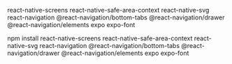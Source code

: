 react-native-screens
react-native-safe-area-context
react-native-svg
react-navigation
@react-navigation/bottom-tabs
@react-navigation/drawer
@react-navigation/elements
expo
expo-font

npm install react-native-screens react-native-safe-area-context react-native-svg react-navigation @react-navigation/bottom-tabs @react-navigation/drawer @react-navigation/elements expo expo-font